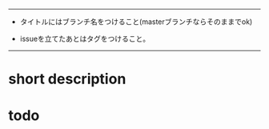 ___

* タイトルにはブランチ名をつけること(masterブランチならそのままでok)

* issueを立てたあとはタグをつけること。

___

# short description


# todo

